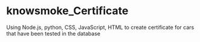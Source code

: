 # knowsmoke_Certificate

Using Node.js, python, CSS, JavaScript, HTML to create certificate for cars that have been tested in the database
